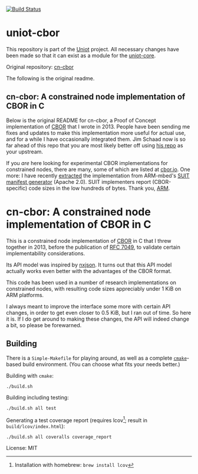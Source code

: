 [![Build Status](https://travis-ci.org/cabo/cn-cbor.png?branch=master)](https://travis-ci.org/cabo/cn-cbor)

# uniot-cbor
This repository is part of the [Uniot](https://github.com/uniot-io) project. All necessary changes have been made so that it can exist as a module for the [uniot-core](https://github.com/uniot-io/uniot-core).

Original repository: [cn-cbor](https://github.com/cabo/cn-cbor)

The following is the original readme.

## cn-cbor: A constrained node implementation of CBOR in C

Below is the original README for cn-cbor, a Proof of Concept
implementation of [CBOR](https://cbor.io) that I wrote in 2013.
People have been sending me fixes and updates to make this
implementation more useful for actual use, and for a while I have
occasionally integrated them.  Jim Schaad now is so far ahead of this
repo that you are most likely better off using [his
repo](https://github.com/jimsch/cn-cbor) as your upstream.

If you *are* here looking for experimental CBOR implementations for
constrained nodes, there are many, some of which are listed at
[cbor.io](https://cbor.io/impls.html).  One more: I have recently
[extracted](https://github.com/cabo/bm_cbor) the implementation from
ARM-mbed's [SUIT manifest
generator](https://github.com/ARMmbed/suit-manifest-generator) (Apache
2.0).  SUIT implementers report (CBOR-specific) code sizes in the low
hundreds of bytes.  Thank you, [ARM](https://github.com/bremoran).

# cn-cbor: A constrained node implementation of CBOR in C

This is a constrained node implementation of [CBOR](http://cbor.io) in
C that I threw together in 2013, before the publication of
[RFC 7049](http://tools.ietf.org/html/rfc7049), to validate certain
implementability considerations.

Its API model was inspired by
[nxjson](https://bitbucket.org/yarosla/nxjson).  It turns out that
this API model actually works even better with the advantages of the
CBOR format.

This code has been used in a number of research implementations on
constrained nodes, with resulting code sizes appreciably under 1 KiB
on ARM platforms.

I always meant to improve the interface some more with certain API
changes, in order to get even closer to 0.5 KiB, but I ran out of
time.  So here it is.  If I do get around to making these changes, the
API will indeed change a bit, so please be forewarned.

## Building

There is a `Simple-Makefile` for playing around, as well as a complete
[`cmake`](http://www.cmake.org)-based build environment.
(You can choose what fits your needs better.)

Building with `cmake`:

    ./build.sh

Building including testing:

    ./build.sh all test

Generating a test coverage report (requires lcov[^1]; result in `build/lcov/index.html`):

    ./build.sh all coveralls coverage_report

License: MIT

[^1]: Installation with homebrew: `brew install lcov`
